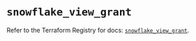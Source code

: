 # `snowflake_view_grant`

Refer to the Terraform Registry for docs: [`snowflake_view_grant`](https://registry.terraform.io/providers/snowflake-labs/snowflake/0.87.2/docs/resources/view_grant).
